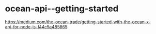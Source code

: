 # ocean-api--getting-started
https://medium.com/the-ocean-trade/getting-started-with-the-ocean-x-api-for-node-js-f44c5a485865

